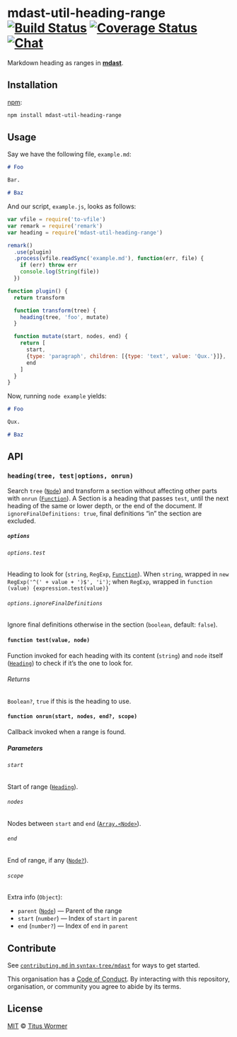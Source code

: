 # mdast-util-heading-range [![Build Status][build-badge]][build-status] [![Coverage Status][coverage-badge]][coverage-status] [![Chat][chat-badge]][chat]

Markdown heading as ranges in [**mdast**][mdast].

## Installation

[npm][]:

```bash
npm install mdast-util-heading-range
```

## Usage

Say we have the following file, `example.md`:

```markdown
# Foo

Bar.

# Baz
```

And our script, `example.js`, looks as follows:

```javascript
var vfile = require('to-vfile')
var remark = require('remark')
var heading = require('mdast-util-heading-range')

remark()
  .use(plugin)
  .process(vfile.readSync('example.md'), function(err, file) {
    if (err) throw err
    console.log(String(file))
  })

function plugin() {
  return transform

  function transform(tree) {
    heading(tree, 'foo', mutate)
  }

  function mutate(start, nodes, end) {
    return [
      start,
      {type: 'paragraph', children: [{type: 'text', value: 'Qux.'}]},
      end
    ]
  }
}
```

Now, running `node example` yields:

```markdown
# Foo

Qux.

# Baz
```

## API

### `heading(tree, test|options, onrun)`

Search `tree` ([`Node`][node]) and transform a section without affecting other
parts with `onrun` ([`Function`][onrun]).
A Section is a heading that passes `test`, until the next heading of the same
or lower depth, or the end of the document.  If `ignoreFinalDefinitions: true`,
final definitions “in” the section are excluded.

##### `options`

###### `options.test`

Heading to look for (`string`, `RegExp`, [`Function`][test]).
When `string`, wrapped in `new RegExp('^(' + value + ')$', 'i')`;
when `RegExp`, wrapped in `function (value) {expression.test(value)}`

###### `options.ignoreFinalDefinitions`

Ignore final definitions otherwise in the section (`boolean`, default: `false`).

#### `function test(value, node)`

Function invoked for each heading with its content (`string`) and `node`
itself ([`Heading`][heading]) to check if it’s the one to look for.

###### Returns

`Boolean?`, `true` if this is the heading to use.

#### `function onrun(start, nodes, end?, scope)`

Callback invoked when a range is found.

##### Parameters

###### `start`

Start of range ([`Heading`][heading]).

###### `nodes`

Nodes between `start` and `end` ([`Array.<Node>`][node]).

###### `end`

End of range, if any ([`Node?`][node]).

###### `scope`

Extra info (`Object`):

*   `parent` ([`Node`][node]) — Parent of the range
*   `start` (`number`) — Index of `start` in `parent`
*   `end` (`number?`) — Index of `end` in `parent`

## Contribute

See [`contributing.md` in `syntax-tree/mdast`][contributing] for ways to get
started.

This organisation has a [Code of Conduct][coc].  By interacting with this
repository, organisation, or community you agree to abide by its terms.

## License

[MIT][license] © [Titus Wormer][author]

<!-- Definitions -->

[build-badge]: https://img.shields.io/travis/syntax-tree/mdast-util-heading-range.svg

[build-status]: https://travis-ci.org/syntax-tree/mdast-util-heading-range

[coverage-badge]: https://img.shields.io/codecov/c/github/syntax-tree/mdast-util-heading-range.svg

[coverage-status]: https://codecov.io/github/syntax-tree/mdast-util-heading-range

[chat-badge]: https://img.shields.io/gitter/room/wooorm/remark.svg

[chat]: https://gitter.im/wooorm/remark

[license]: license

[author]: https://wooorm.com

[npm]: https://docs.npmjs.com/cli/install

[mdast]: https://github.com/syntax-tree/mdast

[node]: https://github.com/syntax-tree/unist#node

[onrun]: #function-onrunstart-nodes-end-scope

[heading]: https://github.com/syntax-tree/mdast#heading

[test]: #function-testvalue-node

[contributing]: https://github.com/syntax-tree/mdast/blob/master/contributing.md

[coc]: https://github.com/syntax-tree/mdast/blob/master/code-of-conduct.md
